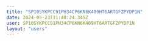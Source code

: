 ```yaml
---
title: "SP10SYKPCC91PH34CP6KN6K409HT6ARTGFZPYDP1N"
date: 2024-05-23T11:48:24.345Z
user: SP10SYKPCC91PH34CP6KN6K409HT6ARTGFZPYDP1N
layout: "users"
---
```

    